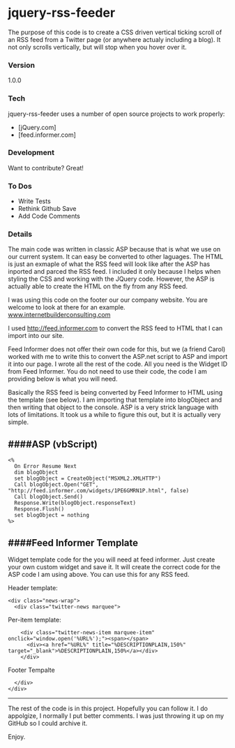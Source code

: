 # jquery-rss-feeder

The purpose of this code is to create a CSS driven vertical ticking scroll of an RSS feed from a Twitter page (or anywhere actualy including a blog). It not only scrolls vertically, but will stop when you hover over it.

### Version
1.0.0

### Tech

jquery-rss-feeder uses a number of open source projects to work properly:

  - [jQuery.com]
  - [feed.informer.com]

### Development

Want to contribute? Great!


### To Dos

  - Write Tests
  - Rethink Github Save
  - Add Code Comments
  
### Details

The main code was written in classic ASP because that is what we use on our current system. It can easy be converted to other laguages. The HTML is just an exmaple of what the RSS feed will look like after the ASP has inported and parced the RSS feed. I included it only because I helps when styling the CSS and working with the JQuery code. However, the ASP is actually able to create the HTML on the fly from any RSS feed.

I was using this code on the footer our our company website. You are welcome to look at there for an example.
www.internetbuilderconsulting.com

I used http://feed.informer.com to convert the RSS feed to HTML that I can import into our site. 

Feed Informer does not offer their own code for this, but we (a friend Carol) worked with me to write this to convert the ASP.net script to ASP and import it into our page. I wrote all the rest of the code. All you need is the Widget ID from Feed Informer. You do not need to use their code, the code I am providing below is what you will need.

Basically the RSS feed is being converted by Feed Informer to HTML using the template (see below). I am importing that template into blogObject and then writing that object to the console. ASP is a very strick language with lots of limitations. It took us a while to figure this out, but it is actually very simple.


####ASP (vbScript)
----------------------------------------------

```
<%
  On Error Resume Next
  dim blogObject
  set blogObject = CreateObject("MSXML2.XMLHTTP")
  Call blogObject.Open("GET", "http://feed.informer.com/widgets/1PE6GMRN1P.html", false)
  Call blogObject.Send()
  Response.Write(blogObject.responseText)
  Response.Flush()
  set blogObject = nothing
%>
```

####Feed Informer Template
----------------------------------------------

Widget template code for the you will need at feed informer. Just create your own custom widget and save it. It will create the correct code for the ASP code I am using above. You can use this for any RSS feed. 


Header template:
```
<div class="news-wrap">
  <div class="twitter-news marquee">
```

Per-item template:
```
    <div class="twitter-news-item marquee-item" onclick="window.open('%URL%');"><span></span>
      <div><a href="%URL%" title="%DESCRIPTIONPLAIN,150%" target="_blank">%DESCRIPTIONPLAIN,150%</a></div>
    </div>
```

Footer Tempalte
```
  </div>
</div>
```

----------------------------------------------


The rest of the code is in this project. Hopefully you can follow it. I do appolgize, I normally I put better comments. I was just throwing it up on my GitHub so I could archive it.

Enjoy.



